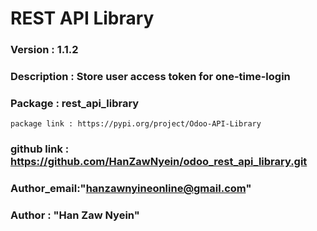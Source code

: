 # REST API Library

### Version : 1.1.2
### Description : Store user access token for one-time-login
### Package : rest_api_library 
    package link : https://pypi.org/project/Odoo-API-Library
### github link : https://github.com/HanZawNyein/odoo_rest_api_library.git
### Author_email:"hanzawnyineonline@gmail.com"
### Author : "Han Zaw Nyein"